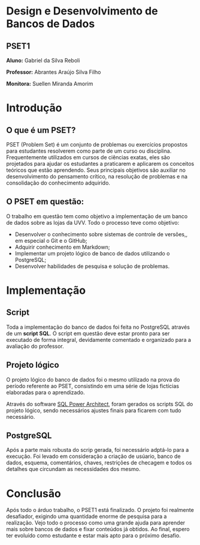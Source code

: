 # Design e Desenvolvimento de Bancos de Dados

## PSET1

**Aluno:** Gabriel da Silva Reboli

**Professor:** Abrantes Araújo Silva Filho

**Monitora:** Suellen Miranda Amorim

# Introdução

## O que é um PSET?

PSET (Problem Set) é um conjunto de problemas ou exercícios propostos para estudantes resolverem como parte de um curso ou disciplina. Frequentemente utilizados em cursos de ciências exatas, eles são projetados para ajudar os estudantes a praticarem e aplicarem os conceitos teóricos que estão aprendendo. Seus principais objetivos são auxiliar no desenvolvimento do pensamento crítico, na resolução de problemas e na consolidação do conhecimento adquirido.

## O PSET em questão:

O trabalho em questão tem como objetivo a implementação de um banco de dados sobre as lojas da UVV. Todo o processo teve como objetivo:

   - Desenvolver o conhecimento sobre sistemas de controle de versões,, em especial o Git e o GitHub;
   - Adquirir conhecimento em Markdown;
   - Implementar um projeto lógico de banco de dados utilizando o PostgreSQL;
   - Desenvolver habilidades de pesquisa e solução de problemas.
 

# Implementação

## Script

Toda a implementação do banco de dados foi feita no PostgreSQL através de um **script SQL**. O script em questão deve estar pronto para ser executado de forma integral, devidamente comentado e organizado para a avaliação do professor.

## Projeto lógico

O projeto lógico do banco de dados foi o mesmo utilizado na prova do período referente ao PSET, consistindo em uma série de lojas fictícias elaboradas para o aprendizado.

Através do software [SQL Power Architect](https://bestofbi.com/products/sql-power-architect-data-modeling/), foram gerados os scripts SQL do projeto lógico, sendo necessários ajustes finais para ficarem com tudo necessário.

## PostgreSQL

Após a parte mais robusta do scrip gerada, foi necessário adptá-lo para a execução. Foi levado em consideração a criação de usúario, banco de dados, esquema, comentários, chaves, restrições de checagem e todos os detalhes que circundam as necessidades dos mesmo.



# Conclusão

Após todo o árduo trabalho, o PSET1 está finalizado. O projeto foi realmente desafiador, exigindo uma quantidade enorme de pesquisa para a realização. Vejo todo o processo como uma grande ajuda para aprender mais sobre bancos de dados e fixar conteúdos já obtidos. Ao final, espero ter evoluído como estudante e estar mais apto para o próximo desafio.



